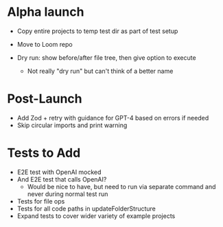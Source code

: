 # Alpha launch

- Copy entire projects to temp test dir as part of test setup
- Move to Loom repo

- Dry run: show before/after file tree, then give option to execute
  - Not really "dry run" but can't think of a better name

# Post-Launch

- Add Zod + retry with guidance for GPT-4 based on errors if needed
- Skip circular imports and print warning

# Tests to Add

- E2E test with OpenAI mocked
- And E2E test that calls OpenAI?
  - Would be nice to have, but need to run via separate command and never during normal test run
- Tests for file ops
- Tests for all code paths in updateFolderStructure
- Expand tests to cover wider variety of example projects
